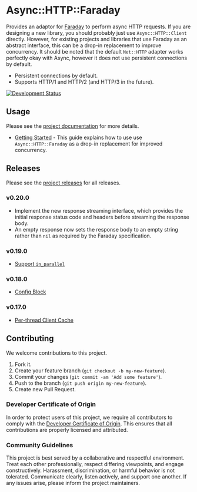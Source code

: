 # Async::HTTP::Faraday

Provides an adaptor for [Faraday](https://github.com/lostisland/faraday) to perform async HTTP requests. If you are designing a new library, you should probably just use `Async::HTTP::Client` directly. However, for existing projects and libraries that use Faraday as an abstract interface, this can be a drop-in replacement to improve concurrency. It should be noted that the default `Net::HTTP` adapter works perfectly okay with Async, however it does not use persistent connections by default.

  - Persistent connections by default.
  - Supports HTTP/1 and HTTP/2 (and HTTP/3 in the future).

[![Development Status](https://github.com/socketry/async-http-faraday/workflows/Test/badge.svg)](https://github.com/socketry/async-http-faraday/actions?workflow=Test)

## Usage

Please see the [project documentation](https://socketry.github.io/async-http-faraday/) for more details.

  - [Getting Started](https://socketry.github.io/async-http-faraday/guides/getting-started/index) - This guide explains how to use use `Async::HTTP::Faraday` as a drop-in replacement for improved concurrency.

## Releases

Please see the [project releases](https://socketry.github.io/async-http-faraday/releases/index) for all releases.

### v0.20.0

  - Implement the new response streaming interface, which provides the initial response status code and headers before streaming the response body.
  - An empty response now sets the response body to an empty string rather than `nil` as required by the Faraday specification.

### v0.19.0

  - [Support `in_parallel`](https://socketry.github.io/async-http-faraday/releases/index#support-in_parallel)

### v0.18.0

  - [Config Block](https://socketry.github.io/async-http-faraday/releases/index#config-block)

### v0.17.0

  - [Per-thread Client Cache](https://socketry.github.io/async-http-faraday/releases/index#per-thread-client-cache)

## Contributing

We welcome contributions to this project.

1.  Fork it.
2.  Create your feature branch (`git checkout -b my-new-feature`).
3.  Commit your changes (`git commit -am 'Add some feature'`).
4.  Push to the branch (`git push origin my-new-feature`).
5.  Create new Pull Request.

### Developer Certificate of Origin

In order to protect users of this project, we require all contributors to comply with the [Developer Certificate of Origin](https://developercertificate.org/). This ensures that all contributions are properly licensed and attributed.

### Community Guidelines

This project is best served by a collaborative and respectful environment. Treat each other professionally, respect differing viewpoints, and engage constructively. Harassment, discrimination, or harmful behavior is not tolerated. Communicate clearly, listen actively, and support one another. If any issues arise, please inform the project maintainers.
